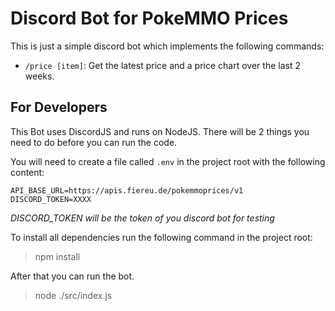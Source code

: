 # Discord Bot for PokeMMO Prices

This is just a simple discord bot which implements the following commands:

 - `/price [item]`: Get the latest price and a price chart over the last 2 weeks.

## For Developers
This Bot uses DiscordJS and runs on NodeJS.
There will be 2 things you need to do before you can run the code.

You will need to create a file called `.env` in the project root with the following content:
```
API_BASE_URL=https://apis.fiereu.de/pokemmoprices/v1
DISCORD_TOKEN=XXXX
```
*DISCORD_TOKEN will be the token of you discord bot for testing*

To install all dependencies run the following command in the project root:
> npm install

After that you can run the bot.
> node ./src/index.js
